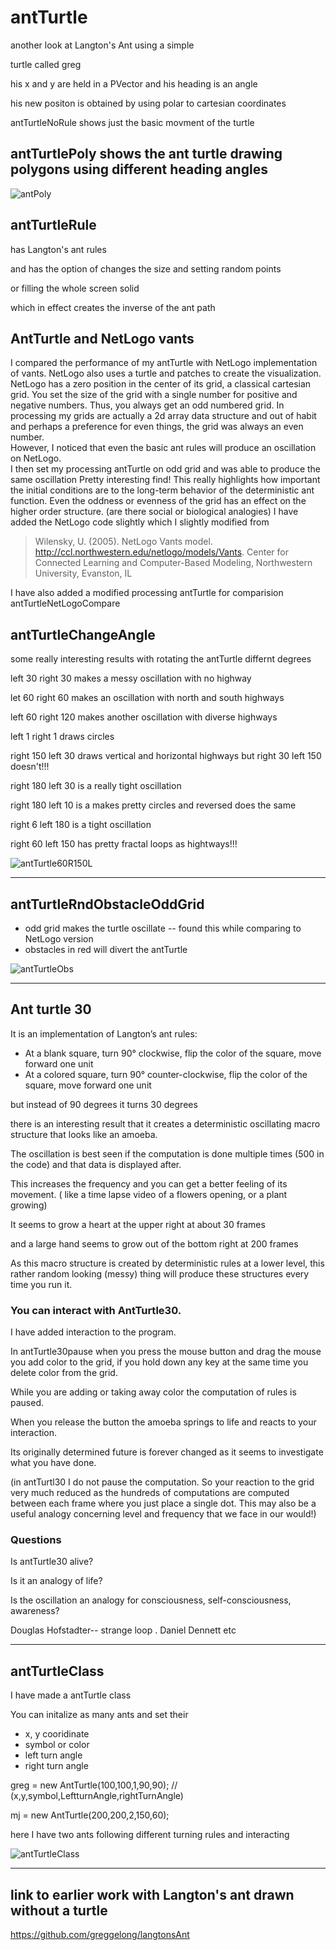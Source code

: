 # antTurtle
another look at Langton's Ant using a simple

turtle called greg 

his x and y are held in a PVector and his heading is an angle

his new positon is obtained by using polar to cartesian coordinates


antTurtleNoRule shows just the basic movment of the turtle


## antTurtlePoly shows the ant turtle drawing polygons using different heading angles

![antPoly](/antTurtlePoly/antTurtlePoly.png)



## antTurtleRule 

has Langton's ant rules 

and has the option of changes the size and setting random points 

or filling the whole screen solid

which in effect creates the inverse of the ant path



## AntTurtle and NetLogo vants

I compared the performance of my antTurtle with NetLogo implementation of vants.
NetLogo also uses a turtle and patches to create the visualization.
 NetLogo has a zero position in the center of its grid, a classical cartesian grid. You set the size of the grid with a single number for positive and negative numbers.  Thus, you always get an odd numbered grid.
In processing my grids are actually a 2d array data structure and out of habit and perhaps a preference for even things, the grid was always an even number.  
However, I noticed that even the basic ant rules will produce an oscillation on NetLogo.  
I then set my processing antTurtle on odd grid and was able to produce the same oscillation
Pretty interesting find! 
This really highlights how important the initial conditions are to the long-term behavior of the deterministic ant function.  Even the oddness or evenness of the grid has an effect on the higher order structure.  (are there social or  biological analogies)
I have added the NetLogo code slightly which I slightly modified from
>Wilensky, U. (2005). NetLogo Vants model. http://ccl.northwestern.edu/netlogo/models/Vants. Center for Connected Learning and Computer-Based Modeling, Northwestern University, Evanston, IL

I have also added a modified processing antTurtle for comparision antTurtleNetLogoCompare

## antTurtleChangeAngle

some really interesting results with rotating the antTurtle differnt degrees

left 30 right 30 makes a messy oscillation with no highway

let 60 right 60 makes an oscillation with north and south highways

left 60 right 120 makes another oscillation with diverse highways

left 1 right 1 draws circles

right 150 left 30 draws vertical and horizontal highways  but right 30 left 150 doesn't!!!

right 180 left 30 is a really tight oscillation

right 180 left 10 is a makes pretty circles  and reversed does the same

right 6 left 180 is a tight oscillation

right 60 left 150 has pretty fractal loops as hightways!!!

![antTurtle60R150L](/antTurtleChangeAngle/antTurtle563.png)


___ 

## antTurtleRndObstacleOddGrid

- odd grid makes the turtle oscillate 
  -- found this while comparing to NetLogo version
- obstacles in red will divert the antTurtle

![antTurtleObs](/antTurtleRndObstacleOddGrid/antTurtleObs.png/)

____
## Ant turtle 30

It is an implementation of Langton’s ant rules:

- At a blank square, turn 90° clockwise, flip the color of the square, move forward one unit 
- At a colored square, turn 90° counter-clockwise, flip the color of the square, move forward one unit

but instead of 90 degrees it turns 30 degrees

there is an interesting result that it creates a deterministic oscillating macro structure that looks like an amoeba.

The oscillation is best seen if the computation is done multiple times (500 in the code) and that data is displayed after. 

This increases the frequency and you can get a better feeling of its movement. ( like a time lapse video of a flowers opening, or a plant growing) 

It seems to grow a heart at the upper right at about 30 frames

and a large hand seems to grow out of the bottom right at 200 frames

As this macro structure is created by deterministic rules at a lower level,
this rather random looking (messy) thing will produce these structures every time you run it.

### You can interact with AntTurtle30.

I have added interaction to the program.

In antTurtle30pause when you press the mouse button and drag the mouse you add 
color to the grid,  if you hold down any key at the same time you delete color from the grid.

While you are adding or taking away color the computation of rules is paused. 

When you release the button the amoeba springs to life and reacts to your interaction.

Its originally determined future is forever changed as it seems to investigate what you have done. 

(in antTurtl30 I do not pause the computation. So your reaction to the grid very much reduced as the hundreds of computations are computed between each frame where you just place a single dot. This may also be a useful analogy concerning level and frequency that we face in our would!)

### Questions 

Is antTurtle30 alive?

Is it an analogy of life?

Is the oscillation an analogy for consciousness, self-consciousness, awareness? 

Douglas Hofstadter-- strange loop . Daniel Dennett  etc



----

## antTurtleClass

I have made a antTurtle class 

You can initalize as many  ants and set their
  - x, y cooridinate
  - symbol or color
  - left turn angle 
  - right turn angle
  
 greg = new AntTurtle(100,100,1,90,90); // (x,y,symbol,LeftturnAngle,rightTurnAngle)
 
 mj = new AntTurtle(200,200,2,150,60);

here I have two ants following different turning rules and interacting

![antTurtleClass](/antTurtleClass/antTurtleClass.png)

____

## link to earlier work with Langton's ant drawn without a turtle

https://github.com/greggelong/langtonsAnt


 


